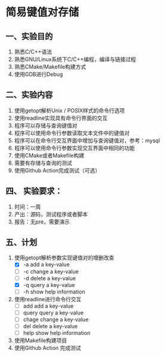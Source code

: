 # 简易键值对存储
## 一、实验目的
1. 熟悉C/C++语法
2. 熟悉GNU/Linux系统下C/C++编程，编译与链接过程
3. 熟悉CMake/Makefile构建方式
4. 使用GDB进行Debug
## 二、实验内容
1. 使用getopt解析Unix / POSIX样式的命令行选项
2. 使用readline实现具有命令行界面的交互
3. 程序可以存储与查询键值对
4. 程序可以使用命令行参数读取文本文件中的键值对
5. 程序可以在命令行交互界面中增加与查询键值对，参考：mysql
6. 程序可以使用命令行参数实现交互界面中相同的功能
7. 使用CMake或者Makefile构建
8. 需要有存储与查询的测试
9. 使用Github Action完成测试（可选）
## 四、 实验要求：
1. 时间：一周
2. 产出：源码，测试程序或者脚本
3. 报告：无pre，需要演示
## 五、计划
1. 使用getopt解析参数实现键值对的增删改查
    - [x] -a add a key-value
    - [ ] -c change a key-value
    - [ ] -d delete a key-value
    - [x] -q query a key-value
    - [ ] -h show help information
2. 使用readline进行命令行交互
    - [ ] add add a key-value
    - [ ] query query a key-value
    - [ ] chage change a key-value
    - [ ] del delete a key-value
    - [ ] help show help information
3. 使用Makefile构建项目
4. 使用Github Action 完成测试